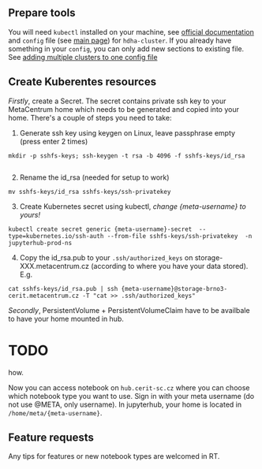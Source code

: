 ## Prepare tools
You will need `kubectl` installed on your machine, see [official documentation](https://kubernetes.io/docs/tasks/tools/#kubectl) and `config` file (see [main page](index.md)) for `hdha-cluster`. If you already have something in your `config`, you can only add new sections to existing file. See [adding multiple clusters to one config file](multiple.md)

## Create Kuberentes resources 

*Firstly*, create a Secret. The secret contains private ssh key to your MetaCentrum home which needs to be generated and copied into your home.
There's a couple of steps you need to take:                                     
                                                                                
                                                                                
1. Generate ssh key using keygen on Linux, leave passphrase empty (press enter 2 times)
                                                                                
```                                                                             
mkdir -p sshfs-keys; ssh-keygen -t rsa -b 4096 -f sshfs-keys/id_rsa             
                                                                                
```                                                                             
                                                                                
2. Rename the id_rsa (needed for setup to work)                                 
```                                                                             
mv sshfs-keys/id_rsa sshfs-keys/ssh-privatekey                                  
```                                                                             
                                                                                
3. Create Kubernetes secret using kubectl, *change {meta-username} to yours!*     
                                                                                
```                                                                             
kubectl create secret generic {meta-username}-secret  --type=kubernetes.io/ssh-auth --from-file sshfs-keys/ssh-privatekey  -n jupyterhub-prod-ns
```                                                                             
                                                                                
4. Copy the id_rsa.pub to your `.ssh/authorized_keys` on storage-XXX.metacentrum.cz (according to where you have your data stored). E.g.
                                                                                
```                                                                             
cat sshfs-keys/id_rsa.pub | ssh {meta-username}@storage-brno3-cerit.metacentrum.cz -T "cat >> .ssh/authorized_keys"
```                                                                             
                                                                                

*Secondly*,  PersistentVolume + PersistentVolumeClaim have to be availbale to have your home mounted in hub. 

# TODO
how.
                                                                                

Now you can access notebook on `hub.cerit-sc.cz` where you can choose which notebook type you want to use. Sign in with your meta username (do not use @META, only username). In jupyterhub, your home is located in `/home/meta/{meta-username}`. 

## Feature requests
Any tips for features or new notebook types are welcomed in RT.

